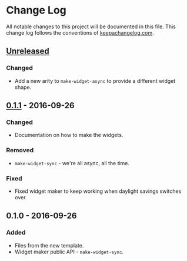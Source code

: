 # Change Log
All notable changes to this project will be documented in this file. This change log follows the conventions of [keepachangelog.com](http://keepachangelog.com/).

## [Unreleased]
### Changed
- Add a new arity to `make-widget-async` to provide a different widget shape.

## [0.1.1] - 2016-09-26
### Changed
- Documentation on how to make the widgets.

### Removed
- `make-widget-sync` - we're all async, all the time.

### Fixed
- Fixed widget maker to keep working when daylight savings switches over.

## 0.1.0 - 2016-09-26
### Added
- Files from the new template.
- Widget maker public API - `make-widget-sync`.

[Unreleased]: https://github.com/your-name/succulent/compare/0.1.1...HEAD
[0.1.1]: https://github.com/your-name/succulent/compare/0.1.0...0.1.1

